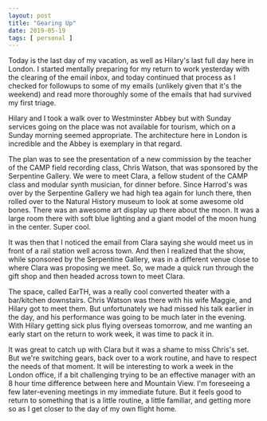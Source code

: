 ```yaml
---
layout: post
title: "Gearing Up"
date: 2019-05-19
tags: [ personal ]
---
```


Today is the last day of my vacation, as well as Hilary's last full day here in London. I started mentally preparing for
my return to work yesterday with the clearing of the email inbox, and today continued that process as I checked for
followups to some of my emails (unlikely given that it's the weekend) and read more thoroughly some of the emails that
had survived my first triage.

Hilary and I took a walk over to Westminster Abbey but with Sunday services going on the place was not available for
tourism, which on a Sunday morning seemed appropriate. The architecture here in London is incredible and the Abbey is
exemplary in that regard.

The plan was to see the presentation of a new commission by the teacher of the CAMP field recording class, Chris Watson,
that was sponsored by the Serpentine Gallery. We were to meet Clara, a fellow student of the CAMP class and modular
synth musician, for dinner before. Since Harrod's was over by the Serpentine Gallery we had high tea again for lunch
there, then rolled over to the Natural History museum to look at some awesome old bones. There was an awesome art
display up there about the moon. It was a large room there with soft blue lighting and a giant model of the moon hung in
the center. Super cool.

It was then that I noticed the email from Clara saying she would meet us in front of a rail station well across town.
And then I realized that the show, while sponsored by the Serpentine Gallery, was in a different venue close to where
Clara was proposing we meet. So, we made a quick run through the gift shop and then headed across town to meet Clara.

The space, called EarTH, was a really cool converted theater with a bar/kitchen downstairs. Chris Watson was there with
his wife Maggie, and Hilary got to meet them. But unfortunately we had missed his talk earlier in the day, and his
performance was going to be much later in the evening. With Hilary getting sick plus flying overseas tomorrow, and me
wanting an early start on the return to work week, it was time to pack it in.

It was great to catch up with Clara but it was a shame to miss Chris's set. But we're switching gears, back over to a
work routine, and have to respect the needs of that moment. It will be interesting to work a week in the London office,
if a bit challenging trying to be an effective manager with an 8 hour time difference between here and Mountain View.
I'm foreseeing a few later-evening meetings in my immediate future. But it feels good to return to something that is a
little routine, a little familiar, and getting more so as I get closer to the day of my own flight home.

